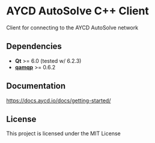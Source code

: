 # AYCD AutoSolve C++ Client

Client for connecting to the AYCD AutoSolve network

## Dependencies

- **Qt** >= 6.0 (tested w/ 6.2.3)
- **[qamqp](https://github.com/frysee/qamqp)** >= 0.6.2

## Documentation

https://docs.aycd.io/docs/getting-started/

## License

This project is licensed under the MIT License
